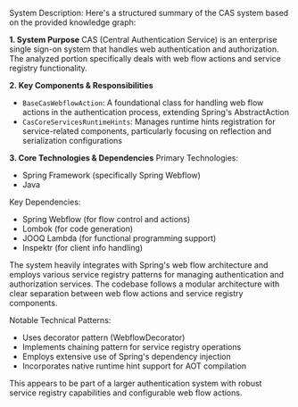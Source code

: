 System Description: Here's a structured summary of the CAS system based on the provided knowledge graph:

**1. System Purpose**
CAS (Central Authentication Service) is an enterprise single sign-on system that handles web authentication and authorization. The analyzed portion specifically deals with web flow actions and service registry functionality.

**2. Key Components & Responsibilities**
- `BaseCasWebflowAction`: A foundational class for handling web flow actions in the authentication process, extending Spring's AbstractAction
- `CasCoreServicesRuntimeHints`: Manages runtime hints registration for service-related components, particularly focusing on reflection and serialization configurations

**3. Core Technologies & Dependencies**
Primary Technologies:
- Spring Framework (specifically Spring Webflow)
- Java

Key Dependencies:
- Spring Webflow (for flow control and actions)
- Lombok (for code generation)
- JOOQ Lambda (for functional programming support)
- Inspektr (for client info handling)

The system heavily integrates with Spring's web flow architecture and employs various service registry patterns for managing authentication and authorization services. The codebase follows a modular architecture with clear separation between web flow actions and service registry components.

Notable Technical Patterns:
- Uses decorator pattern (WebflowDecorator)
- Implements chaining pattern for service registry operations
- Employs extensive use of Spring's dependency injection
- Incorporates native runtime hint support for AOT compilation

This appears to be part of a larger authentication system with robust service registry capabilities and configurable web flow actions.